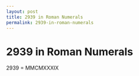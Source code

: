 ```yaml
---
layout: post
title: 2939 in Roman Numerals
permalink: 2939-in-roman-numerals
---
```


# 2939 in Roman Numerals

2939 = MMCMXXXIX
